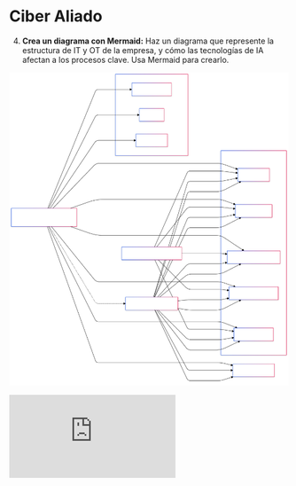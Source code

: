 # Ciber Aliado
 
4. **Crea un diagrama con Mermaid:** Haz un diagrama que represente la estructura de IT y OT de la empresa, y cómo las tecnologías de IA afectan a los procesos clave.     Usa Mermaid para crearlo.

![Diagrama de Mermaid formato .svg](https://github.com/erneupa/PROYECTO1/blob/018fdcdc95d5e284289a1aa522d25b8d7b003d10/diagrama.svg)

![Este es el codigo para crear el diagrama, desde aquí, podrás ver también el diagrama.](https://github.com/erneupa/PROYECTO1/blob/3780ad2a86eb032240e4e98ee5daef4b6d2208b3/codigo-diagrama.mmd)
   

